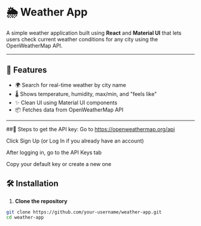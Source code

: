 # 🌦️ Weather App

A simple weather application built using **React** and **Material UI** that lets users check current weather conditions for any city using the OpenWeatherMap API.

---

## 🚀 Features

- 🌍 Search for real-time weather by city name
- 🌡️ Shows temperature, humidity, max/min, and "feels like"
- ✨ Clean UI using Material UI components
- 📦 Fetches data from OpenWeatherMap API

---
##📌 Steps to get the API key:
Go to https://openweathermap.org/api

Click Sign Up (or Log In if you already have an account)

After logging in, go to the API Keys tab

Copy your default key or create a new one


## 🛠️ Installation

1. **Clone the repository**

```bash
git clone https://github.com/your-username/weather-app.git
cd weather-app
